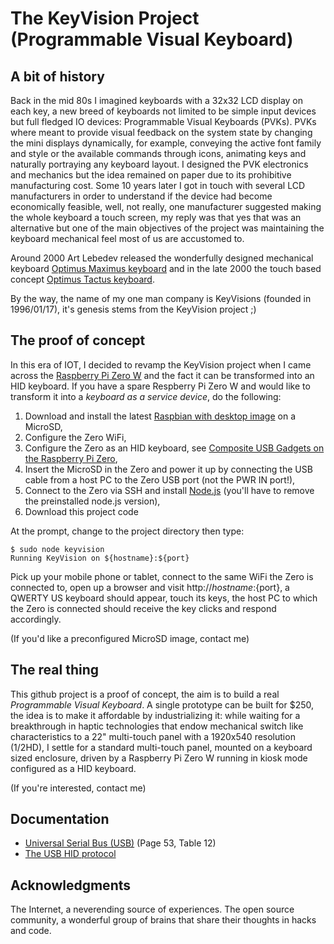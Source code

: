 # The KeyVision Project (Programmable Visual Keyboard)

## A bit of history
Back in the mid 80s I imagined keyboards with a 32x32 LCD display on each key, a new breed of keyboards not limited to be simple input devices but full fledged IO devices: Programmable Visual Keyboards (PVKs). PVKs where meant to provide visual feedback on the system state by changing the mini displays dynamically, for example, conveying the active font family and style or the available commands through icons, animating keys and naturally portraying any keyboard layout. I designed the PVK electronics and mechanics but the idea remained on paper due to its prohibitive manufacturing cost. Some 10 years later I got in touch with several LCD manufacturers in order to understand if the device had become economically feasible, well, not really, one manufacturer suggested making the whole keyboard a touch screen, my reply was that yes that was an alternative but one of the main objectives of the project was maintaining the keyboard mechanical feel most of us are accustomed to.

Around 2000 Art Lebedev released the wonderfully designed mechanical keyboard [Optimus Maximus keyboard](https://www.artlebedev.com/optimus/maximus/) and in the late 2000 the touch based concept [Optimus Tactus keyboard](https://www.artlebedev.com/optimus/tactus/).

By the way, the name of my one man company is KeyVisions (founded in 1996/01/17), it's genesis stems from the KeyVision project ;)

## The proof of concept
In this era of IOT, I decided to revamp the KeyVision project when I came across the [Raspberry Pi Zero W](https://www.raspberrypi.org/products/raspberry-pi-zero-w/) and the fact it can be transformed into an HID keyboard. If you have a spare Respberry Pi Zero W and would like to transform it into a *keyboard as a service device*, do the following:

1. Download and install the latest [Raspbian with desktop image](https://www.raspberrypi.org/downloads/raspbian/) on a MicroSD,
2. Configure the Zero WiFi, 
3. Configure the Zero as an HID keyboard, see  [Composite USB Gadgets on the Raspberry Pi Zero](http://isticktoit.net/?p=1383),
4. Insert the MicroSD in the Zero and power it up by connecting the USB cable from a host PC to the Zero USB port (not the PWR IN port!),
5. Connect to the Zero via SSH and install [Node.js](https://nodejs.org/en/download/) (you'll have to remove the preinstalled node.js version),
6. Download this project code

At the prompt, change to the project directory then type:

```
$ sudo node keyvision
Running KeyVision on ${hostname}:${port}
```

Pick up your mobile phone or tablet, connect to the same WiFi the Zero is connected to, open up a browser and visit http://${hostname}:${port}, a QWERTY US keyboard should appear, touch its keys, the host PC to which the Zero is connected should receive the key clicks and respond accordingly.

(If you'd like a preconfigured MicroSD image, contact me)

## The real thing
This github project is a proof of concept, the aim is to build a real *Programmable Visual Keyboard*. A single prototype can be built for $250, the idea is to make it affordable by industrializing it: while waiting for a breakthrough in haptic technologies that endow mechanical switch like characteristics to a 22" multi-touch panel with a 1920x540 resolution (1/2HD), I settle for a standard multi-touch panel, mounted on a keyboard sized enclosure, driven by a Raspberry Pi Zero W running in kiosk mode configured as a HID keyboard.

(If you're interested, contact me)

## Documentation
- [Universal Serial Bus (USB)](http://www.usb.org/developers/hidpage/Hut1_12v2.pdf) (Page 53, Table 12)
- [The USB HID protocol](https://docs.mbed.com/docs/ble-hid/en/latest/api/md_doc_HID.html)

## Acknowledgments
The Internet, a neverending source of experiences. The open source community, a wonderful group of brains that share their thoughts in hacks and code.
